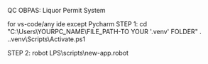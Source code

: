 QC OBPAS: Liquor Permit System


for vs-code/any ide except Pycharm
STEP 1: cd "C:\Users\YOURPC_NAME\FILE_PATH-TO YOUR '.venv' FOLDER"
. .\.venv\Scripts\Activate.ps1

STEP 2: robot LPS\scripts\new-app.robot